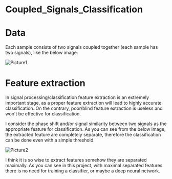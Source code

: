 # Coupled_Signals_Classification

# Data
Each sample consists of two signals coupled together (each sample has two signals), like the below image:

![Picture1](https://user-images.githubusercontent.com/44122487/213175445-412be718-4b86-4d10-a4f9-70a6deddf3d6.png)

# Feature extraction
In signal processing/classification feature extraction is an extremely important stage, as a proper feature extraction will lead to highly accurate classification. On the contrary, poor/blind feature extraction is useless and won't be effective for classification.

I consider the phase shift and/or signal similarity between two signals as the appropriate feature for classification. As you can see from the below image, the extracted feature are completely separate, therefore the classification can be done even with a simple threshold.

![Picture2](https://user-images.githubusercontent.com/44122487/213178967-37a32288-32a0-4189-8365-be2a817921d3.png)


I think it is so wise to extract features somehow they are separated maximally. As you can see in this project, with maximal separated features there is no need for training a classifier, or maybe a deep neural network.

